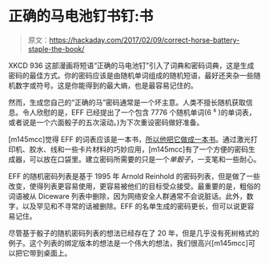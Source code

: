 # 正确的马电池钉书钉:书

> 原文：<https://hackaday.com/2017/02/09/correct-horse-battery-staple-the-book/>

XKCD 936 这部漫画将短语“正确的马电池钉”引入了词典和密码词典，这是生成密码的最佳方式。你的密码应该是由随机单词组成的随机短语，最好还夹杂一些随机数字或符号。这是你能得到的最大熵，也是最容易记住的。

然而，生成您自己的“正确的马”密码通常是一个坏主意。人类不擅长随机获取信息。令人欣慰的是，EFF 已经提出了一个包含 7776 个随机单词(6 ⁵ )的单词表，或者说是一个六面骰子的五次滚动。)为下次重设密码做好准备。

[m145mcc]觉得 EFF 的词表应该是一本书，[所以他把它做成一本书](https://hackaday.io/project/19645-pocket-wordlist)。通过激光打印机、胶水、线和一些卡片材料的巧妙应用，[m145mcc]有了一个方便的密码生成器，可以放在口袋里。建立密码所需要的只是一个*单骰子*，一支笔和一些耐心。

EFF 的随机密码列表是基于 1995 年 Arnold Reinhold 的密码列表，但是做了一些改变，使得列表更容易使用，更容易被他们的目标受众接受。最重要的是，粗俗的词语被从 Diceware 列表中删除，因为网络安全人群通常不会说脏话。此外，数字，以及罕见和不寻常的话被删除。EFF 的名单生成的密码更长，但可以说更容易记住。

尽管基于骰子的随机密码列表的想法已经存在了 20 年，但是几乎没有死树格式的例子。这个列表的绑定版本的想法是一个伟大的想法，我们很高兴[m145mcc]可以把它带到桌面上。